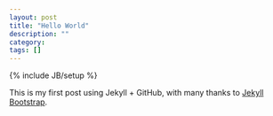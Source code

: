 ```yaml
---
layout: post
title: "Hello World"
description: ""
category: 
tags: []
---
```

{% include JB/setup %}

This is my first post using Jekyll + GitHub, with many thanks to [Jekyll Bootstrap](http://jekyllbootstrap.com/).